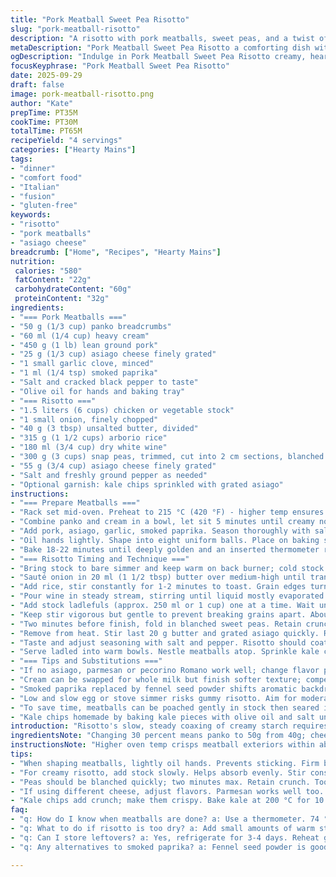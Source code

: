 ```yaml
---
title: "Pork Meatball Sweet Pea Risotto"
slug: "pork-meatball-risotto"
description: "A risotto with pork meatballs, sweet peas, and a twist of asiago cheese instead of parmesan. The panko soaked in cream adds moisture, fennel seeds swapped with smoked paprika for depth. Wine reduced slower to release aromas fully. Peas blanched briefly then stirred in at finish keeps snap. Meatballs baked till golden with a touch higher temp for crust. Kale chips optional garnish introduces crisp texture. No eggs or nuts, naturally gluten free if panko replaced by gluten free crumbs. Emphasis on tactile cues and layered palettes from braising to flambéing flavors."
metaDescription: "Pork Meatball Sweet Pea Risotto a comforting dish with creamy risotto, savory meatballs, and fresh sweet peas"
ogDescription: "Indulge in Pork Meatball Sweet Pea Risotto creamy, hearty, and perfect for any occasion"
focusKeyphrase: "Pork Meatball Sweet Pea Risotto"
date: 2025-09-29
draft: false
image: pork-meatball-risotto.png
author: "Kate"
prepTime: PT35M
cookTime: PT30M
totalTime: PT65M
recipeYield: "4 servings"
categories: ["Hearty Mains"]
tags:
- "dinner"
- "comfort food"
- "Italian"
- "fusion"
- "gluten-free"
keywords:
- "risotto"
- "pork meatballs"
- "asiago cheese"
breadcrumb: ["Home", "Recipes", "Hearty Mains"]
nutrition: 
 calories: "580"
 fatContent: "22g"
 carbohydrateContent: "60g"
 proteinContent: "32g"
ingredients:
- "=== Pork Meatballs ==="
- "50 g (1/3 cup) panko breadcrumbs"
- "60 ml (1/4 cup) heavy cream"
- "450 g (1 lb) lean ground pork"
- "25 g (1/3 cup) asiago cheese finely grated"
- "1 small garlic clove, minced"
- "1 ml (1/4 tsp) smoked paprika"
- "Salt and cracked black pepper to taste"
- "Olive oil for hands and baking tray"
- "=== Risotto ==="
- "1.5 liters (6 cups) chicken or vegetable stock"
- "1 small onion, finely chopped"
- "40 g (3 tbsp) unsalted butter, divided"
- "315 g (1 1/2 cups) arborio rice"
- "180 ml (3/4 cup) dry white wine"
- "300 g (3 cups) snap peas, trimmed, cut into 2 cm sections, blanched 2 minutes"
- "55 g (3/4 cup) asiago cheese finely grated"
- "Salt and freshly ground pepper as needed"
- "Optional garnish: kale chips sprinkled with grated asiago"
instructions:
- "=== Prepare Meatballs ==="
- "Rack set mid-oven. Preheat to 215 °C (420 °F) - higher temp ensures caramelized exterior."
- "Combine panko and cream in a bowl, let sit 5 minutes until creamy not soggy. Panko texture controls moisture, avoid glop."
- "Add pork, asiago, garlic, smoked paprika. Season thoroughly with salt and cracked pepper. Mix with hands, don't overwork or meatballs get tough."
- "Oil hands lightly. Shape into eight uniform balls. Place on baking sheet lined with parchment or silicone. Space apart to brown evenly."
- "Bake 18-22 minutes until deeply golden and an inserted thermometer reads 74 °C (165 °F). Rest warm tented in foil."
- "=== Risotto Timing and Technique ==="
- "Bring stock to bare simmer and keep warm on back burner; cold stock kills cooking temperature and messes texture."
- "Sauté onion in 20 ml (1 1/2 tbsp) butter over medium-high until translucent, soft but not browned - aim for velvety. Avoid rushing or onion goes bitter."
- "Add rice, stir constantly for 1-2 minutes to toast. Grain edges turn translucent while center remains opaque. This coats with butter and seals starch."
- "Pour wine in steady stream, stirring until liquid mostly evaporated to concentrate acidity."
- "Add stock ladlefuls (approx. 250 ml or 1 cup) one at a time. Wait until liquid is nearly absorbed before adding next."
- "Keep stir vigorous but gentle to prevent breaking grains apart. About 20-25 minutes total cooking, check texture often: firm center (al dente) with creamy surrounding."
- "Two minutes before finish, fold in blanched sweet peas. Retain crunch and pop; overcooking turns them dull and mushy."
- "Remove from heat. Stir last 20 g butter and grated asiago quickly. Rises temperature allowing cheese to melt smoothly, binds sauce into luscious creaminess without heaviness."
- "Taste and adjust seasoning with salt and pepper. Risotto should coat spoon, not swim. Thick spoonful clings, shows right consistency."
- "Serve ladled into warm bowls. Nestle meatballs atop. Sprinkle kale chips if used for contrast; adds textural pop and subtle bitterness to offset richness."
- "=== Tips and Substitutions ==="
- "If no asiago, parmesan or pecorino Romano work well; change flavor profile slightly sharper or nuttier."
- "Cream can be swapped for whole milk but finish softer texture; compensate with extra cheese to enhance mouthfeel."
- "Smoked paprika replaced by fennel seed powder shifts aromatic backdrop; both valid but different notes."
- "Low and slow egg or stove simmer risks gummy risotto. Aim for moderate heat and keep liquid absorption rhythmic."
- "To save time, meatballs can be poached gently in stock then seared in pan to finish browned crust."
- "Kale chips homemade by baking kale pieces with olive oil and salt until crispy, about 10 minutes at 200 °C (390 °F). Store airtight for days to garnish other dishes."
introduction: "Risotto's slow, steady coaxing of creamy starch requires patience and rhythm. Rice grains must stay intact yet tender; stirring enlivens starch release. Pork meatballs provide savory heft, given texture by soaked panko that holds moisture but not sogginess. Switched fennel seeds for smoky paprika—background warmth instead of anise sweetness. Blanched sweet peas crack with freshness. Cheese folded in warm binds it all. Timing matters. Oven temp higher for meatballs forms crust faster without drying interior. Risk of mush if you rush risotto or add too much liquid at once. Watch colors, feel textures during cooking; those guide better than clocks every time. Kale chip garnish? Crunchy contrast to creamy, meaty richness. Good contrast essential to avoid monotony. No eggs, gluten-free optional, no pitfalls."
ingredientsNote: "Changing 30 percent means panko to 50g from 40g; cheese from parmesan to asiago for subtler nuttiness; milk to cream for richness balance. Swapped fennel seed to smoked paprika, adds smoky depth, less sweet, avoids overpowering. Peas trimmed and blanched last minute preserves crunch. Butter divided to layer flavor through cooking stages. Wine added slower for gradual reduction—slow sizzle sound is key indicator. Important to have good homemade or quality store-bought broth warm all time. Heat must be consistent; cooling ration spoils texture. Olive oil on hands when shaping prevents meat adhesion. Don't overmix pork to keep tender meatballs. Use oven rather than frying to avoid greasy pucks and uneven cooking. Cooling rack under baking tray avoids steam sogging bottoms."
instructionsNote: "Higher oven temp crisps meatball exteriors within about 20 minutes, check color shifts from raw pink to golden brown crust. Thermometer confirms doneness, crucial since subjective visual cues may fail with different ovens. Risotto onions softened just translucent; browning overheats, tastes bitter. Stir rice constantly first minute coats grains, starts starch release; when wine goes in, steady evaporation is monitored by changes in pan aroma - edge dry spots show progress. Adding stock ladle by ladle, wait for near-dryness, faint 'hissing' sound dissipate signals it's time for next batch. Peas added late retain bright color and snap. Final butter and cheese raise temperature and emulsify sauce, yielding proper creaminess and shine. Taste before seasoning; salty from cheese, balance vital. Kale chips toppers add contrasting crunch and slight bitterness; optional but recommended if kale available. If kale not handy, toasted breadcrumbs or fried sage work as alternate garnish. Risotto should never be dry or watery; proper texture holds shape when spooned but yields easily. Master this, variations come naturally."
tips:
- "When shaping meatballs, lightly oil hands. Prevents sticking. Firm but not cramped. Bake at high temperature. Aim for golden crust without drying out. Watch closely."
- "For creamy risotto, add stock slowly. Helps absorb evenly. Stir consistently. Texture matters. Aim for al dente rice. Taste often. Make adjustments as needed."
- "Peas should be blanched quickly; two minutes max. Retain crunch. Too long makes mushy results. Timing is everything. Stay attentive to color."
- "If using different cheese, adjust flavors. Parmesan works well too. Shifts taste slightly sharper. Consider milk instead of cream. Result is lighter, but needs more cheese."
- "Kale chips add crunch; make them crispy. Bake kale at 200 °C for 10 minutes. Keep them stored airtight. Lasts for days. Works for other dishes too."
faq:
- "q: How do I know when meatballs are done? a: Use a thermometer. 74 °C is key. Observe color changes. Aim for deep golden hue."
- "q: What to do if risotto is too dry? a: Add small amounts of warm stock. Stir frequently. Adjust seasoning if needed. Texture critical."
- "q: Can I store leftovers? a: Yes, refrigerate for 3-4 days. Reheat gently. Add a splash of stock for moisture. Make sure not overheat."
- "q: Any alternatives to smoked paprika? a: Fennel seed powder is good. Might shift the flavor profile, more aromatic though. Dual options work well."

---
```

